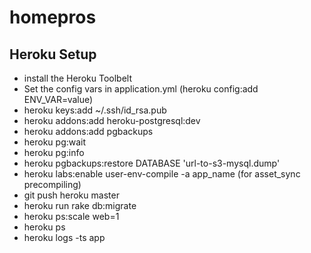 homepros
========

## Heroku Setup

* install the Heroku Toolbelt
* Set the config vars in application.yml (heroku config:add ENV_VAR=value)
* heroku keys:add ~/.ssh/id_rsa.pub
* heroku addons:add heroku-postgresql:dev
* heroku addons:add pgbackups
* heroku pg:wait
* heroku pg:info
* heroku pgbackups:restore DATABASE 'url-to-s3-mysql.dump'
* heroku labs:enable user-env-compile -a app_name  (for asset_sync precompiling)
* git push heroku master
* heroku run rake db:migrate
* heroku ps:scale web=1
* heroku ps
* heroku logs -ts app

